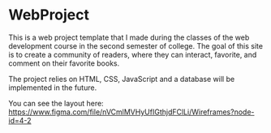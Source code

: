 # WebProject

This is a web project template that I made during the classes of the web development course in the second semester of college. The goal of this site is to create a community of readers, where they can interact, favorite, and comment on their favorite books. 

The project relies on HTML, CSS, JavaScript and a database will be implemented in the future.

You can see the layout here:  https://www.figma.com/file/nVCmlMVHyUfIGthjdFClLi/Wireframes?node-id=4-2
